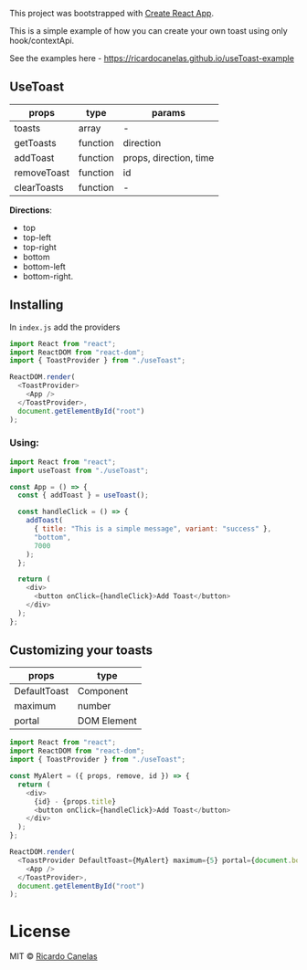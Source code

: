 This project was bootstrapped with [Create React App](https://github.com/facebook/create-react-app).

This is a simple example of how you can create your own toast using only hook/contextApi.

See the examples here - https://ricardocanelas.github.io/useToast-example

## UseToast

| props       | type     | params                 |
| ----------- | -------- | ---------------------- |
| toasts      | array    | -                      |
| getToasts   | function | direction              |
| addToast    | function | props, direction, time |
| removeToast | function | id                     |
| clearToasts | function | -                      |

**Directions**:

- top
- top-left
- top-right
- bottom
- bottom-left
- bottom-right.

## Installing

In `index.js` add the providers

```js
import React from "react";
import ReactDOM from "react-dom";
import { ToastProvider } from "./useToast";

ReactDOM.render(
  <ToastProvider>
    <App />
  </ToastProvider>,
  document.getElementById("root")
);
```

### Using:

```js
import React from "react";
import useToast from "./useToast";

const App = () => {
  const { addToast } = useToast();

  const handleClick = () => {
    addToast(
      { title: "This is a simple message", variant: "success" },
      "bottom",
      7000
    );
  };

  return (
    <div>
      <button onClick={handleClick}>Add Toast</button>
    </div>
  );
};
```

## Customizing your toasts

| props        | type        |
| ------------ | ----------- |
| DefaultToast | Component   |
| maximum      | number      |
| portal       | DOM Element |

```js
import React from "react";
import ReactDOM from "react-dom";
import { ToastProvider } from "./useToast";

const MyAlert = ({ props, remove, id }) => {
  return (
    <div>
      {id} - {props.title}
      <button onClick={handleClick}>Add Toast</button>
    </div>
  );
};

ReactDOM.render(
  <ToastProvider DefaultToast={MyAlert} maximum={5} portal={document.body}>
    <App />
  </ToastProvider>,
  document.getElementById("root")
);
```

# License

MIT © [Ricardo Canelas](https://github.com/ricardocanelas)
